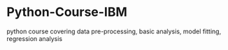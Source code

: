 # Python-Course-IBM
python course covering data pre-processing, basic analysis, model fitting, regression analysis
